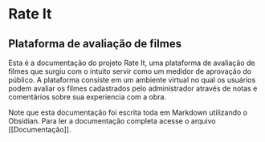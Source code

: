 # Rate It
## Plataforma de avaliação de filmes

Esta é a documentação do projeto Rate It, uma plataforma de avaliação de filmes que surgiu com o intuito servir como um medidor de aprovação do público. A plataforma consiste em um ambiente virtual no qual os usuários podem avaliar os filmes cadastrados pelo administrador através de notas e comentários sobre sua experiencia com a obra.

Note que esta documentação foi escrita toda em Markdown utilizando o Obsidian.
Para ler a documentação completa acesse o arquivo [[Documentação]].
